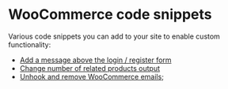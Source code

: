 # WooCommerce code snippets

Various code snippets you can add to your site to enable custom functionality:

- [Add a message above the login / register form](./before-login--register-form.md)
- [Change number of related products output](./number-of-products-per-row.md)
- [Unhook and remove WooCommerce emails](./unhook--remove-woocommerce-emails.md);
